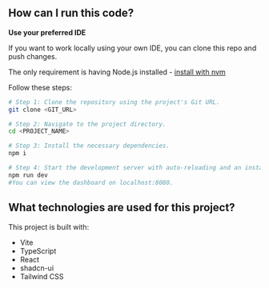 

## How can I run this code?

**Use your preferred IDE**

If you want to work locally using your own IDE, you can clone this repo and push changes.

The only requirement is having Node.js installed - [install with nvm](https://github.com/nvm-sh/nvm#installing-and-updating)

Follow these steps:

```sh
# Step 1: Clone the repository using the project's Git URL.
git clone <GIT_URL>

# Step 2: Navigate to the project directory.
cd <PROJECT_NAME>

# Step 3: Install the necessary dependencies.
npm i

# Step 4: Start the development server with auto-reloading and an instant preview.
npm run dev
#You can view the dashboard on localhost:8080.
```

## What technologies are used for this project?

This project is built with:

- Vite
- TypeScript
- React
- shadcn-ui
- Tailwind CSS
